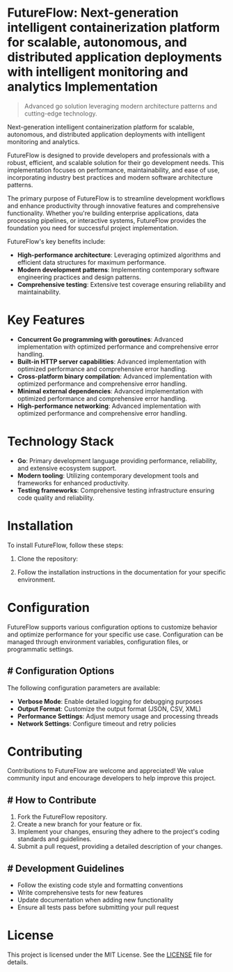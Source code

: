 <!-- fallback_FutureFlow_20250802082150_73823 -->

# FutureFlow: Next-generation intelligent containerization platform for scalable, autonomous, and distributed application deployments with intelligent monitoring and analytics Implementation
> Advanced go solution leveraging modern architecture patterns and cutting-edge technology.

Next-generation intelligent containerization platform for scalable, autonomous, and distributed application deployments with intelligent monitoring and analytics.

FutureFlow is designed to provide developers and professionals with a robust, efficient, and scalable solution for their go development needs. This implementation focuses on performance, maintainability, and ease of use, incorporating industry best practices and modern software architecture patterns.

The primary purpose of FutureFlow is to streamline development workflows and enhance productivity through innovative features and comprehensive functionality. Whether you're building enterprise applications, data processing pipelines, or interactive systems, FutureFlow provides the foundation you need for successful project implementation.

FutureFlow's key benefits include:

* **High-performance architecture**: Leveraging optimized algorithms and efficient data structures for maximum performance.
* **Modern development patterns**: Implementing contemporary software engineering practices and design patterns.
* **Comprehensive testing**: Extensive test coverage ensuring reliability and maintainability.

# Key Features

* **Concurrent Go programming with goroutines**: Advanced implementation with optimized performance and comprehensive error handling.
* **Built-in HTTP server capabilities**: Advanced implementation with optimized performance and comprehensive error handling.
* **Cross-platform binary compilation**: Advanced implementation with optimized performance and comprehensive error handling.
* **Minimal external dependencies**: Advanced implementation with optimized performance and comprehensive error handling.
* **High-performance networking**: Advanced implementation with optimized performance and comprehensive error handling.

# Technology Stack

* **Go**: Primary development language providing performance, reliability, and extensive ecosystem support.
* **Modern tooling**: Utilizing contemporary development tools and frameworks for enhanced productivity.
* **Testing frameworks**: Comprehensive testing infrastructure ensuring code quality and reliability.

# Installation

To install FutureFlow, follow these steps:

1. Clone the repository:


2. Follow the installation instructions in the documentation for your specific environment.

# Configuration

FutureFlow supports various configuration options to customize behavior and optimize performance for your specific use case. Configuration can be managed through environment variables, configuration files, or programmatic settings.

## # Configuration Options

The following configuration parameters are available:

* **Verbose Mode**: Enable detailed logging for debugging purposes
* **Output Format**: Customize the output format (JSON, CSV, XML)
* **Performance Settings**: Adjust memory usage and processing threads
* **Network Settings**: Configure timeout and retry policies

# Contributing

Contributions to FutureFlow are welcome and appreciated! We value community input and encourage developers to help improve this project.

## # How to Contribute

1. Fork the FutureFlow repository.
2. Create a new branch for your feature or fix.
3. Implement your changes, ensuring they adhere to the project's coding standards and guidelines.
4. Submit a pull request, providing a detailed description of your changes.

## # Development Guidelines

* Follow the existing code style and formatting conventions
* Write comprehensive tests for new features
* Update documentation when adding new functionality
* Ensure all tests pass before submitting your pull request

# License

This project is licensed under the MIT License. See the [LICENSE](https://github.com/Muramatsuu/FutureFlow/blob/main/LICENSE) file for details.
